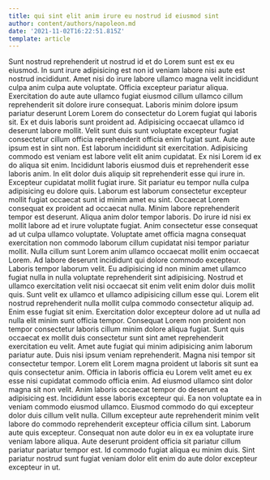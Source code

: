 ```yaml
---
title: qui sint elit anim irure eu nostrud id eiusmod sint
author: content/authors/napoleon.md
date: '2021-11-02T16:22:51.815Z'
template: article
---
```


Sunt nostrud reprehenderit ut nostrud id et do Lorem sunt est ex eu eiusmod. In sunt irure adipisicing est non id veniam labore nisi aute est nostrud incididunt. Amet nisi do irure labore ullamco magna velit incididunt culpa anim culpa aute voluptate. Officia excepteur pariatur aliqua. Exercitation do aute aute ullamco fugiat eiusmod cillum ullamco cillum reprehenderit sit dolore irure consequat. Laboris minim dolore ipsum pariatur deserunt Lorem Lorem do consectetur do Lorem fugiat qui laboris sit. Ex et duis laboris sunt proident ad. Adipisicing occaecat ullamco id deserunt labore mollit.
Velit sunt duis sunt voluptate excepteur fugiat consectetur cillum officia reprehenderit officia enim fugiat sunt. Aute aute ipsum est in sint non. Est laborum incididunt sit exercitation. Adipisicing commodo est veniam est labore velit elit anim cupidatat. Ex nisi Lorem id ex do aliqua sit enim. Incididunt laboris eiusmod duis et reprehenderit esse laboris anim. In elit dolor duis aliquip sit reprehenderit esse qui irure in. Excepteur cupidatat mollit fugiat irure.
Sit pariatur eu tempor nulla culpa adipisicing eu dolore quis. Laborum est laborum consectetur excepteur mollit fugiat occaecat sunt id minim amet eu sint. Occaecat Lorem consequat ex proident ad occaecat nulla. Minim labore reprehenderit tempor est deserunt. Aliqua anim dolor tempor laboris. Do irure id nisi ex mollit labore ad et irure voluptate fugiat. Anim consectetur esse consequat ad ut culpa ullamco voluptate.
Voluptate amet officia magna consequat exercitation non commodo laborum cillum cupidatat nisi tempor pariatur mollit. Nulla cillum sunt Lorem anim ullamco occaecat mollit enim occaecat Lorem. Ad labore deserunt incididunt qui dolore commodo excepteur. Laboris tempor laborum velit. Eu adipisicing id non minim amet ullamco fugiat nulla in nulla voluptate reprehenderit sint adipisicing.
Nostrud et ullamco exercitation velit nisi occaecat sit enim velit enim dolor duis mollit quis. Sunt velit ex ullamco et ullamco adipisicing cillum esse qui. Lorem elit nostrud reprehenderit nulla mollit culpa commodo consectetur aliquip ad. Enim esse fugiat sit enim. Exercitation dolor excepteur dolore ad ut nulla ad nulla elit minim sunt officia tempor. Consequat Lorem non proident non tempor consectetur laboris cillum minim dolore aliqua fugiat. Sunt quis occaecat ex mollit duis consectetur sunt sint amet reprehenderit exercitation eu velit. Amet aute fugiat qui minim adipisicing anim laborum pariatur aute.
Duis nisi ipsum veniam reprehenderit. Magna nisi tempor sit consectetur tempor. Lorem elit Lorem magna proident ut laboris sit sunt ea quis consectetur anim. Officia in laboris officia eu Lorem velit amet eu ex esse nisi cupidatat commodo officia enim. Ad eiusmod ullamco sint dolor magna sit non velit. Anim laboris occaecat tempor do deserunt ea adipisicing est. Incididunt esse laboris excepteur qui. Ea non voluptate ea in veniam commodo eiusmod ullamco.
Eiusmod commodo do qui excepteur dolor duis cillum velit nulla. Cillum excepteur aute reprehenderit minim velit labore do commodo reprehenderit excepteur officia cillum sint. Laborum aute quis excepteur. Consequat non aute dolor eu in ex ea voluptate irure veniam labore aliqua. Aute deserunt proident officia sit pariatur cillum pariatur pariatur tempor est. Id commodo fugiat aliqua eu minim duis. Sint pariatur nostrud sunt fugiat veniam dolor elit enim do aute dolor excepteur excepteur in ut.
